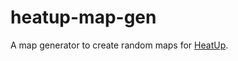 # heatup-map-gen

A map generator to create random maps for [HeatUp](https://github.com/timcarlsson/HeatUp).

